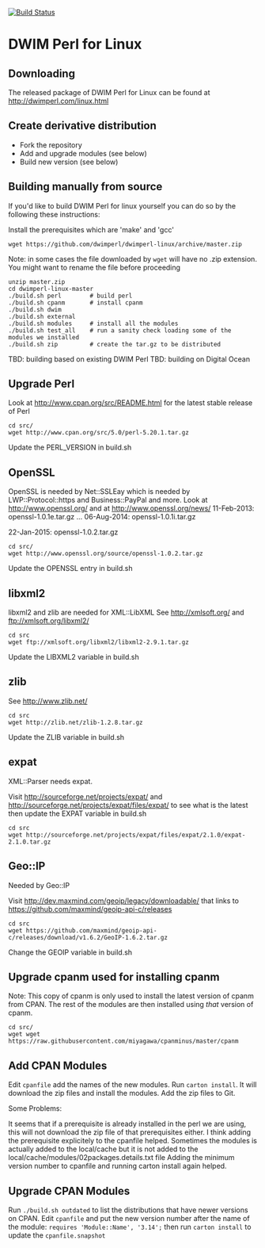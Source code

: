 [![Build Status](https://travis-ci.org/dwimperl/dwimperl-linux.png)](https://travis-ci.org/dwimperl/dwimperl-linux)


DWIM Perl for Linux
====================

Downloading
-----------

The released package of DWIM Perl for Linux can be found at http://dwimperl.com/linux.html

Create derivative distribution
------------------------------

* Fork the repository
* Add and upgrade modules (see below)
* Build new version (see below)


Building manually from source
------------------------------

If you'd like to build DWIM Perl for linux yourself you can do so by the following these instructions:

Install the prerequisites which are 'make' and 'gcc'

```
wget https://github.com/dwimperl/dwimperl-linux/archive/master.zip
```

Note: in some cases the file downloaded by ```wget``` will have no .zip extension.
You might want to rename the file before proceeding

```
unzip master.zip
cd dwimperl-linux-master
./build.sh perl        # build perl
./build.sh cpanm       # install cpanm
./build.sh dwim
./build.sh external
./build.sh modules     # install all the modules
./build.sh test_all    # run a sanity check loading some of the modules we installed
./build.sh zip         # create the tar.gz to be distributed
```

TBD: building based on existing DWIM Perl
TBD: building on Digital Ocean



Upgrade Perl
-------------

Look at http://www.cpan.org/src/README.html for the latest stable release of Perl

```
cd src/
wget http://www.cpan.org/src/5.0/perl-5.20.1.tar.gz
```

Update the PERL_VERSION in build.sh

OpenSSL
-------

OpenSSL is needed by Net::SSLEay which is needed by LWP::Protocol::https
and Business::PayPal and more.
Look at http://www.openssl.org/  and at http://www.openssl.org/news/
11-Feb-2013:	openssl-1.0.1e.tar.gz
...
06-Aug-2014:    openssl-1.0.1i.tar.gz

22-Jan-2015:    openssl-1.0.2.tar.gz

```
cd src/
wget http://www.openssl.org/source/openssl-1.0.2.tar.gz
```

Update the OPENSSL entry in build.sh


libxml2
-------

libxml2 and zlib are needed for XML::LibXML
See http://xmlsoft.org/ and ftp://xmlsoft.org/libxml2/

```
cd src
wget ftp://xmlsoft.org/libxml2/libxml2-2.9.1.tar.gz
```

Update the LIBXML2 variable in build.sh


zlib
-----

See http://www.zlib.net/

```
cd src
wget http://zlib.net/zlib-1.2.8.tar.gz
```

Update the ZLIB variable in build.sh


expat
-----

XML::Parser needs expat.

Visit http://sourceforge.net/projects/expat/
and http://sourceforge.net/projects/expat/files/expat/ to see what is the latest then update
the EXPAT variable in build.sh

```
cd src
wget http://sourceforge.net/projects/expat/files/expat/2.1.0/expat-2.1.0.tar.gz
```

Geo::IP
---------

Needed by Geo::IP

Visit http://dev.maxmind.com/geoip/legacy/downloadable/
that links to https://github.com/maxmind/geoip-api-c/releases

```
cd src
wget https://github.com/maxmind/geoip-api-c/releases/download/v1.6.2/GeoIP-1.6.2.tar.gz
```

Change the GEOIP variable in build.sh


Upgrade cpanm used for installing cpanm
---------------------------------------

Note: This copy of cpanm is only used to install the latest version of cpanm from CPAN.
The rest of the modules are then installed using *that* version of cpanm.

```
cd src/
wget wget https://raw.githubusercontent.com/miyagawa/cpanminus/master/cpanm
```

Add CPAN Modules
----------------

Edit ```cpanfile``` add the names of the new modules.
Run ```carton install```. It will download the zip files and install the modules.
Add the zip files to Git.

Some Problems:

It seems that if a prerequisite is already installed in the perl we are using,
this will not download the zip file of that prerequisites either. I think adding the prerequisite
explicitely to the cpanfile helped.
Sometimes the modules is actually added to the local/cache but it is not added to the
local/cache/modules/02packages.details.txt file
Adding the minimum version number to cpanfile and running carton install again helped.

Upgrade CPAN Modules
---------------------

Run ```./build.sh outdated``` to list the distributions that have newer versions on CPAN.
Edit ```cpanfile``` and put the new version number after the name of the module:
```requires 'Module::Name', '3.14';```
then run ```carton install``` to update the ```cpanfile.snapshot```

